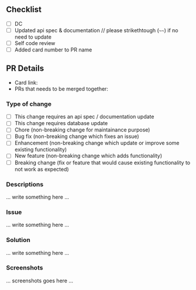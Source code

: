 ## Checklist

- [ ] DC
- [ ] Updated api spec & documentation // please strikethtough (`~~`) if no need to update
- [ ] Self code review
- [ ] Added card number to PR name

## PR Details

- Card link:
- PRs that needs to be merged together:

### Type of change

- [ ] This change requires an api spec / documentation update
- [ ] This change requires database update
- [ ] Chore (non-breaking change for maintainance purpose)
- [ ] Bug fix (non-breaking change which fixes an issue)
- [ ] Enhancement (non-breaking change which update or improve some existing functionality)
- [ ] New feature (non-breaking change which adds functionality)
- [ ] Breaking change (fix or feature that would cause existing functionality to not work as expected)

### Descriptions

... write something here ...

### Issue

... write something here ...

### Solution

... write something here ...

### Screenshots

... screenshots goes here ...
